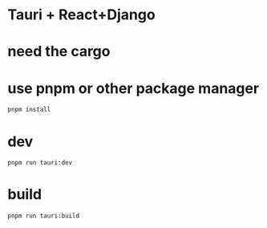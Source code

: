 # Tauri + React+Django
# need the cargo
# use pnpm or other package manager
```shell
pnpm install 
```
# dev
```shell
pnpm run tauri:dev
```
# build
```shell
pnpm run tauri:build
```

